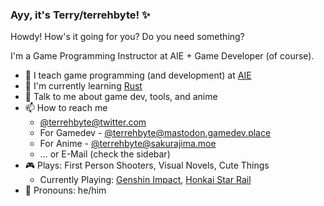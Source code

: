 ### Ayy, it's Terry/terrehbyte! ✨

Howdy! How's it going for you? Do you need something?

I'm a Game Programming Instructor at AIE + Game Developer (of course).

- 🔨 I teach game programming (and development) at [AIE](https://seattle.aie.edu)
- 🌱 I'm currently learning [Rust](https://www.rust-lang.org/)
- 💬 Talk to me about game dev, tools, and anime
- 📫 How to reach me
    - [@terrehbyte@twitter.com](https://twitter.com/terrehbyte)
    - For Gamedev - [@terrehbyte@mastodon.gamedev.place](https://mastodon.gamedev.place/@terrehbyte)
    - For Anime - [@terrehbyte@sakurajima.moe](https://sakurajima.social/@terrehbyte)
    - ... or E-Mail (check the sidebar)
- 🎮 Plays: First Person Shooters, Visual Novels, Cute Things
    - Currently Playing: [Genshin Impact](https://genshin.hoyoverse.com/), [Honkai Star Rail](https://hsr.hoyoverse.com/)
- 💖 Pronouns: he/him
